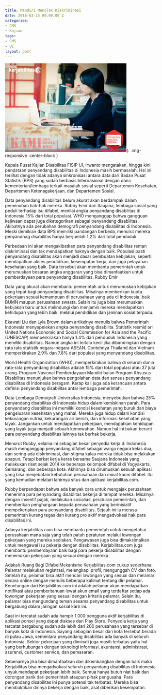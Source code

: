 ```yaml
---
title: Mandiri Menolak Diskriminasi
date: 2016-03-25 00:00:00 Z
categories:
- CMS
- Kajian
tags:
- CMS
- UI
layout: post
---
```


![head](/static/img/blog/header_1.png){: .img-responsive .center-block }

Kepala Pusat Kajian Disabilitas FISIP UI, Irwanto mengatakan, hingga kini pendataan penyandang disabilitas di Indonesia masih bermasalah. Hal ini terlihat dengan tidak adanya sinkronisasi antara data dari Badan Pusat Statistik (BPS) yang sudah berbasis Internasional dengan dana kementerian/lembaga terkait masalah sosial seperti Departemen Kesehatan, Departemen Ketenagakerjaan, dan Departemen Sosial.

Data penyandang disabilitas belum akurat akan berdampak dalam pemenuhan hak-hak mereka. Rubby Emir dari Saujana, lembaga sosial yang peduli terhadap isu difabel, menilai angka penyandang disabilitas di Indonesia 15% dari total populasi. WHO menganggap bahwa gangguan kejiwaan dapat juga dikategorikan sebagai penyandang disabilitas. Akibatnya ada perubahan demografi penyandang disabilitas di Indonesia. Meski demikian data BPS memiliki pandangan berbeda, menurut mereka penyandnag disabilitas hanya berjumlah 1,2% dari total penduduk.

Perbedaan ini akan mengakibatkan para penyandang disabilitas rentan diskriminasi dan tak mendapatkan haknya dengan baik. Populasi pasti penyandang disabilitas akan menjadi dasar pembuatan kebijakan, seperti mendapatkan akses pendidikan, kesempatan kerja, dan juga pelayanan kesehatan yang baik. Data tersebut akan membantu pemerintah untuk merumuskan besaran angka anggaran yang bisa dimanfaatkan untuk pemberdayaan para penyandang disabilitas.
Rubby Emir

Data yang akurat akan membantu pemerintah untuk merumuskan kebijakan yang tepat bagi penyandang disabilitas. Misalnya memberikan kuota pekerjaan sesuai kemampuan di perusahaan yang ada di Indonesia, baik BUMN maupun perusahaan swasta. Selain itu juga bisa merumuskan kebijakan baru untuk melindungi dan menjamin mereka mendapatkan kehidupan yang lebih baik, melalui pendidikan dan jaminan sosial terpadu.

Ekawati Liu dan Lyla Brown dalam artikelnya menulis bahwa Pemerintah Indonesia menyepelekan angka penyandang disabilita. Statistik resmid ari United Nations Economic and Social Commission for Asia and the Pacific (UNESCAP) memperkirakan hanya 1.4% dari penduduk Indonesia yang memiliki disabilitas. Namun angka ini terlalu kecil jika dibandingkan dengan rata rata statistik negara-negara ASEAN. Contohnya Thailand dan Vietnam memperkirakan 2.9% dan 7.8% dari populasi yang menyandang disabilitas.

World Health Organization (WHO), memperkirakan bahwa di seluruh dunia rata-rata penyandang disabilitas adalah 15% dari total populasi atau 37 juta orang. Program Nasional Pemberdayaan Mandiri baian Program Khsusus Disabilitas menunjukan bahwa pengolahan data dan sensus penyandang disabilitas di Indonesia beragam. Kerap kali juga ada kerancuan antara definisi penyandang disabilitas antar lembaga pemerintah.

Data Lembaga Demografi Universitas Indonesia, menyebutkan bahwa 25% penyandang disabilitas di Indonesia hidup dalam kemiskinan parah. Para penyandang disabilitas ini memiliki kondisi kesehatan yang buruk dan biaya pengeluaran kesehatan yang mahal. Mereka juga hidup dalam kondisi kekurangan nutrisi, kekurangan air bersih, dan informasi kesehatan yang layak. Jangankan untuk mendapatkan pekerjaan, mendapatkan kehidupan yang layak juga menjadi sebuah kemewahan. Namun hal ini bukan berarti para penyandang disabilitas lainnya tak berhak bekerja.

Menurut Rubby, selama ini sebagian besar penyedia kerja di Indonesia masih menganggap penyandang difabel sebagai warga negara kelas dua, dan sering ada diskriminasi, dan stigma kalau mereka tidak bisa melakukan apapun. Tetapi berkat kerja keras bersama Saujana Indonesia yang melakukan riset sejak 2014 ke beberapa kelompok difabel di Yogyakarta, Semarang, dan beberapa kota. Akhirnya bisa dirumuskan sebuah aplikasi yang bisa menjebatani kebutuhan perusahaan dan minat kaum difabel. Itu yang kemudian melatari lahirnya situs dan aplikasi kerjabilitas.com.

Rubby berpendapat bahwa ada banyak cara untuk mengajak perusahaan menerima para penyandang disablitas bekerja di tempat mereka. Misalnya dengan insentif pajak, melakukan sosialiasi peraturan pemerintah, dan memberikan penghargaan kepada perusahaan yang berinisiatif mempekerjakan para penyandang disabilitas. Sejauh ini ia merasa pemerintah kurang tegas dan kurang pro aktif mengadvokasi hak para disabilitas ini.

Adanya kerjabilitas.com bisa membantu pemerintah untuk mengetahui perusahaan mana saja yang telah patuh peraturan melalui lowongan pekerjaan yang mereka sediakan. Pengawasan juga bisa dimaksimalkan untuk mengawal isu pekerja dengan disabilitas. Kerjabilitas.com juga membantu pemberdayaan baik bagi para pekerja disabilitas dengan menemukan pekerjaan yang sesuai dengan mereka.

Adakah Ruang Bagi DifabelMekanisme Kerjabilitas.com cukup sederhana. Pelamar melakukan registrasi, melengkapi profil, mengunggah CV dan foto. Setelah itu, pelamar bisa aktif mencari lowongan yang sesuai dan melamar secara online dengan menulis beberapa kalimat tentang diri pelamar. Keuntungan dari Kerjabilitas.com ini adalah pelamar akan mendapatkan notifikasi atau pemberitahuan lewat akun email yang terdaftar setiap ada lowongan pekerjaan yang sesuai dengan kriteria pelamar. Selain itu, pelamar bisa mengundang teman sesama penyandang disabilitas untuk bergabung dalam jaringan sosial karir ini.

Saat ini tercatat sudah ada hampir 1.000 pengguna aktif kerjabilitas di aplikasi ponsel yang dapat diakses dari Play Store. Penyedia kerja yang tercatat bergabung sudah ada lebih dari 200 perusahaan yang tersebar di banyak kota di Indonesia. Sayang sebagian besar dari kota tersebut berada di pulau Jawa, sementara penyandang disabilitas ada banyak di seluruh Indonesia. Sektor pekerjaan yang diminati juga masih terbatas yaitu hal yang berhubungan dengan teknologi informasi, akuntansi, administrasi, asuransi, customer service, dan pemasaran.

Sebenarnya jika bisa dimanfaatkan dan dikembangkan dengan baik maka Kerjabilitas bisa mengadvokasi seluruh penyandang disabilitas di Indonesia unyuk mendapat pekerjaan lebih baik. Semua hanya butuh niat baik dan dorongan barik dari pemerintah ataupun pihak pengusaha. Para penyandang disabilitas ini punya potensi tak terbatas. Mereka bisa membuktikan dirinya bekerja dengan baik, asal diberikan kesempatan.
